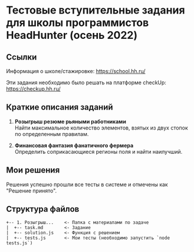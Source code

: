 # Тестовые вступительные задания для школы программистов HeadHunter (осень 2022)

## Ссылки

Информация о школе/стажировке: https://school.hh.ru/

Эти задания необходимо было решать на платформе checkUp: https://checkup.hh.ru/

## Краткие описания заданий

1. **Розыгрыш резюме рьяными работниками**  
   Найти максимальное количество элементов, взятых из двух стопок по определенным правилам.

2. **Финансовая фантазия фанатичного фермера**  
   Определить соприкасающиеся регионы поля и найти наилучший.

## Мои решения

Решения успешно прошли все тесты в системе и отмечены как "Решение принято".

## Структура файлов

```
+-- 1. Розыгрыш...    <- Папка с материалами по задаче
|  +-- task.md        <- Задание
|  +-- solution.js    <- Функция с решением
|  +-- tests.js       <- Мои тесты (необходимо запустить `node tests.js`)
```
